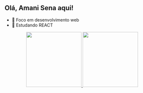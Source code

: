 ## Olá, Amani Sena aqui!

- 🔭 Foco em desenvolvimento web
- 🌱 Estudando REACT

<div align="center">
  <a href="https://github.com/Amani-Sena">
  <img height="180em" src="https://github-readme-stats.vercel.app/api?username=Amani-Sena&show_icons=true&theme=dark&include_all_commits=true&count_private=true"/>
  <img height="180em" src="https://github-readme-stats.vercel.app/api/top-langs/?username=Amani-Sena&layout=compact&langs_count=7&theme=dark"/>
</div>
